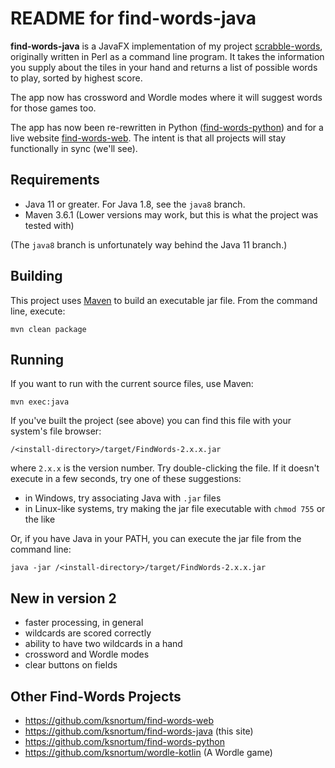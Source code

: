 # README for find-words-java

**find-words-java** is a JavaFX implementation of my project [scrabble-words](https://github.com/ksnortum/scrabble-words), originally written in Perl as a command line program.  It takes the information you supply about the tiles in your hand and returns a list of possible words to play, sorted by highest score.

The app now has crossword and Wordle modes where it will suggest words for those games too. 

The app has now been re-rewritten in Python ([find-words-python](https://github.com/ksnortum/find-words-python)) and for a live website [find-words-web](https://github.com/ksnortum/find-words-web).  The intent is that all projects will stay functionally in sync (we'll see). 

## Requirements

* Java 11 or greater.  For Java 1.8, see the `java8` branch.
* Maven 3.6.1 (Lower versions may work, but this is what the project was tested with)

(The `java8` branch is unfortunately way behind the Java 11 branch.)

## Building

This project uses [Maven](http://maven.apache.org/) to build an executable jar file.  From the command line, execute:

    mvn clean package

## Running

If you want to run with the current source files, use Maven:

    mvn exec:java

If you've built the project (see above) you can find this file with your system's file browser: 

    /<install-directory>/target/FindWords-2.x.x.jar
    
where `2.x.x` is the version number.  Try double-clicking the file.  If it doesn't execute in a few seconds, try one of these suggestions:

* in Windows, try associating Java with `.jar` files
* in Linux-like systems, try making the jar file executable with `chmod 755` or the like

Or, if you have Java in your PATH, you can execute the jar file from the command line:

    java -jar /<install-directory>/target/FindWords-2.x.x.jar

## New in version 2
* faster processing, in general
* wildcards are scored correctly
* ability to have two wildcards in a hand	
* crossword and Wordle modes
* clear buttons on fields

## Other Find-Words Projects
* https://github.com/ksnortum/find-words-web
* https://github.com/ksnortum/find-words-java (this site)
* https://github.com/ksnortum/find-words-python
* https://github.com/ksnortum/wordle-kotlin (A Wordle game)
